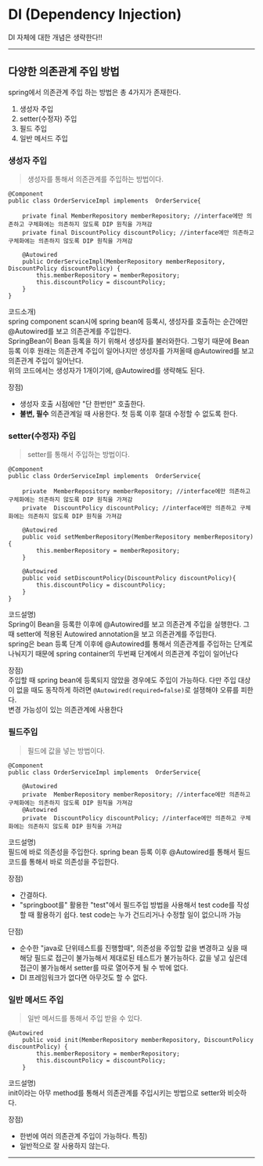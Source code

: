 # DI (Dependency Injection)

DI 자체에 대한 개념은 생략한다!!<br>

----

## 다양한 의존관계 주입 방법

spring에서 의존관계 주입 하는 방법은 총 4가지가 존재한다.

1. 생성자 주입
2. setter(수정자) 주입
3. 필드 주입
4. 일반 메서드 주입

### 생성자 주입

> 생성자를 통해서 의존관계를 주입하는 방법이다.

~~~
@Component
public class OrderServiceImpl implements  OrderService{

    private final MemberRepository memberRepository; //interface에만 의존하고 구체화에는 의존하지 않도록 DIP 원칙을 가져감
    private final DiscountPolicy discountPolicy; //interface에만 의존하고 구체화에는 의존하지 않도록 DIP 원칙을 가져감

    @Autowired
    public OrderServiceImpl(MemberRepository memberRepository, DiscountPolicy discountPolicy) {
        this.memberRepository = memberRepository;
        this.discountPolicy = discountPolicy;
    }
}
~~~

코드소개)<br>
spring component scan시에 spring bean에 등록시, 생성자를 호출하는 순간에만 @Autowired를 보고 의존관계를 주입한다.<br>
SpringBean이 Bean 등록을 하기 위해서 생성자를 불러와한다. 그렇기 때문에 Bean 등록 이후 원래는 의존관계 주입이 일어나지만 생성자를 가져올때 @Autowired를 보고 의존관계 주입이 일어난다.<br>
위의 코드에서는 생성자가 1개이기에, @Autowired를 생략해도 된다.<br>

장점)
- 생성자 호출 시점에만 "단 한번만" 호출한다.<br>
- **불변, 필수** 의존관계일 때 사용한다.
    첫 등록 이후 절대 수정할 수 없도록 한다.

### setter(수정자) 주입

> setter를 통해서 주입하는 방법이다.

```
@Component
public class OrderServiceImpl implements  OrderService{

    private  MemberRepository memberRepository; //interface에만 의존하고 구체화에는 의존하지 않도록 DIP 원칙을 가져감
    private  DiscountPolicy discountPolicy; //interface에만 의존하고 구체화에는 의존하지 않도록 DIP 원칙을 가져감

    @Autowired
    public void setMemberRepository(MemberRepository memberRepository){
        this.memberRepository = memberRepository;
    }

    @Autowired
    public void setDiscountPolicy(DiscountPolicy discountPolicy){
        this.discountPolicy = discountPolicy;
    }
}
```

코드설명)<br>
Spring이 Bean을 등록한 이후에 @Autowired를 보고 의존관계 주입을 실행한다. 그때 setter에 적용된 Autowired annotation을 보고 의존관계를 주입한다.<br>
spring은 bean 등록 단계 이후에 @Autowired를 통해서 의존관계를 주입하는 단계로 나눠지기 때문에 spring container의 두번째 단계에서 의존관계 주입이 일어난다<br>

장점)<br>
주입할 때 spring bean에 등록되지 않았을 경우에도 주입이 가능하다. 다만 주입 대상이 없을 때도 동작하게 하려면 `@Autowired(required=false)`로 설쟁해야 오류를 피한다. <br>
변경 가능성이 있는 의존관계에 사용한다<br>

### 필드주입

> 필드에 값을 넣는 방법이다.

```
@Component
public class OrderServiceImpl implements  OrderService{

    @Autowired
    private  MemberRepository memberRepository; //interface에만 의존하고 구체화에는 의존하지 않도록 DIP 원칙을 가져감
    @Autowired
    private  DiscountPolicy discountPolicy; //interface에만 의존하고 구체화에는 의존하지 않도록 DIP 원칙을 가져감

```

코드설명)<br>
필드에 바로 의존성을 주입한다. spring bean 등록 이후 @Autowired를 통해서 필드 코드를 통해서 바로 의존성을 주입한다.<br>

장점)
- 간결하다.
- "springboot를" 활용한 "test"에서 필드주입 방법을 사용해서 test code를 작성할 때 활용하기 쉽다.
    test code는 누가 건드리거나 수정할 일이 없으니까 가능

단점)
- 순수한 "java로 단위테스트를 진행할때", 의존성을 주입할 값을 변경하고 싶을 때 해당 필드로 접근이 불가능해서 제대로된 테스트가 불가능하다.
    값을 넣고 싶은데 접근이 불가능해서 setter를 따로 열어주게 될 수 밖에 없다.<br>
- DI 프레임워크가 없다면 아무것도 할 수 없다.

### 일반 메서드 주입

> 일반 메서드를 통해서 주입 받을 수 있다.

~~~
@Autowired
    public void init(MemberRepository memberRepository, DiscountPolicy discountPolicy) {
        this.memberRepository = memberRepository;
        this.discountPolicy = discountPolicy;
    }
~~~
코드설명)<br>
init이라는 아무 method를 통해서 의존관계를 주입시키는 방법으로 setter와 비슷하다.<br>

장점)<br>
- 한번에 여러 의존관계 주입이 가능하다.
특징)<br>
- 일반적으로 잘 사용하지 않는다.

----


